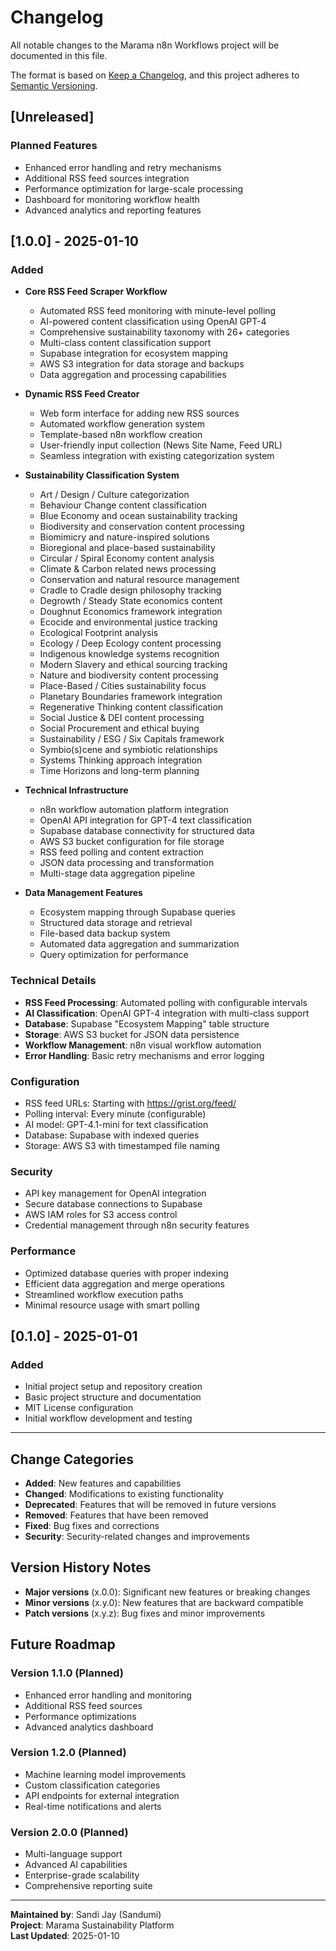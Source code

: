 # Changelog

All notable changes to the Marama n8n Workflows project will be documented in this file.

The format is based on [Keep a Changelog](https://keepachangelog.com/en/1.0.0/),
and this project adheres to [Semantic Versioning](https://semver.org/spec/v2.0.0.html).

## [Unreleased]

### Planned Features
- Enhanced error handling and retry mechanisms
- Additional RSS feed sources integration
- Performance optimization for large-scale processing
- Dashboard for monitoring workflow health
- Advanced analytics and reporting features

## [1.0.0] - 2025-01-10

### Added
- **Core RSS Feed Scraper Workflow**
  - Automated RSS feed monitoring with minute-level polling
  - AI-powered content classification using OpenAI GPT-4
  - Comprehensive sustainability taxonomy with 26+ categories
  - Multi-class content classification support
  - Supabase integration for ecosystem mapping
  - AWS S3 integration for data storage and backups
  - Data aggregation and processing capabilities

- **Dynamic RSS Feed Creator**
  - Web form interface for adding new RSS sources
  - Automated workflow generation system
  - Template-based n8n workflow creation
  - User-friendly input collection (News Site Name, Feed URL)
  - Seamless integration with existing categorization system

- **Sustainability Classification System**
  - Art / Design / Culture categorization
  - Behaviour Change content classification
  - Blue Economy and ocean sustainability tracking
  - Biodiversity and conservation content processing
  - Biomimicry and nature-inspired solutions
  - Bioregional and place-based sustainability
  - Circular / Spiral Economy content analysis
  - Climate & Carbon related news processing
  - Conservation and natural resource management
  - Cradle to Cradle design philosophy tracking
  - Degrowth / Steady State economics content
  - Doughnut Economics framework integration
  - Ecocide and environmental justice tracking
  - Ecological Footprint analysis
  - Ecology / Deep Ecology content processing
  - Indigenous knowledge systems recognition
  - Modern Slavery and ethical sourcing tracking
  - Nature and biodiversity content processing
  - Place-Based / Cities sustainability focus
  - Planetary Boundaries framework integration
  - Regenerative Thinking content classification
  - Social Justice & DEI content processing
  - Social Procurement and ethical buying
  - Sustainability / ESG / Six Capitals framework
  - Symbio(s)cene and symbiotic relationships
  - Systems Thinking approach integration
  - Time Horizons and long-term planning

- **Technical Infrastructure**
  - n8n workflow automation platform integration
  - OpenAI API integration for GPT-4 text classification
  - Supabase database connectivity for structured data
  - AWS S3 bucket configuration for file storage
  - RSS feed polling and content extraction
  - JSON data processing and transformation
  - Multi-stage data aggregation pipeline

- **Data Management Features**
  - Ecosystem mapping through Supabase queries
  - Structured data storage and retrieval
  - File-based data backup system
  - Automated data aggregation and summarization
  - Query optimization for performance

### Technical Details
- **RSS Feed Processing**: Automated polling with configurable intervals
- **AI Classification**: OpenAI GPT-4 integration with multi-class support
- **Database**: Supabase "Ecosystem Mapping" table structure
- **Storage**: AWS S3 bucket for JSON data persistence
- **Workflow Management**: n8n visual workflow automation
- **Error Handling**: Basic retry mechanisms and error logging

### Configuration
- RSS feed URLs: Starting with https://grist.org/feed/
- Polling interval: Every minute (configurable)
- AI model: GPT-4.1-mini for text classification
- Database: Supabase with indexed queries
- Storage: AWS S3 with timestamped file naming

### Security
- API key management for OpenAI integration
- Secure database connections to Supabase
- AWS IAM roles for S3 access control
- Credential management through n8n security features

### Performance
- Optimized database queries with proper indexing
- Efficient data aggregation and merge operations
- Streamlined workflow execution paths
- Minimal resource usage with smart polling

## [0.1.0] - 2025-01-01

### Added
- Initial project setup and repository creation
- Basic project structure and documentation
- MIT License configuration
- Initial workflow development and testing

---

## Change Categories

- **Added**: New features and capabilities
- **Changed**: Modifications to existing functionality
- **Deprecated**: Features that will be removed in future versions
- **Removed**: Features that have been removed
- **Fixed**: Bug fixes and corrections
- **Security**: Security-related changes and improvements

## Version History Notes

- **Major versions** (x.0.0): Significant new features or breaking changes
- **Minor versions** (x.y.0): New features that are backward compatible
- **Patch versions** (x.y.z): Bug fixes and minor improvements

## Future Roadmap

### Version 1.1.0 (Planned)
- Enhanced error handling and monitoring
- Additional RSS feed sources
- Performance optimizations
- Advanced analytics dashboard

### Version 1.2.0 (Planned)
- Machine learning model improvements
- Custom classification categories
- API endpoints for external integration
- Real-time notifications and alerts

### Version 2.0.0 (Planned)
- Multi-language support
- Advanced AI capabilities
- Enterprise-grade scalability
- Comprehensive reporting suite

---

**Maintained by**: Sandi Jay (Sandumi)  
**Project**: Marama Sustainability Platform  
**Last Updated**: 2025-01-10 